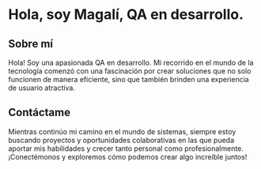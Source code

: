 # Hola, soy Magalí, QA en desarrollo.

## Sobre mí

Hola! Soy una apasionada QA en desarrollo. Mi recorrido en el mundo de la tecnología comenzó con una fascinación por crear soluciones que no solo funcionen de manera eficiente, sino que también brinden una experiencia de usuario atractiva.

## Contáctame

Mientras continúo mi camino en el mundo de sistemas, siempre estoy buscando proyectos y oportunidades colaborativas en las que pueda aportar mis habilidades y crecer tanto personal como profesionalmente. ¡Conectémonos y exploremos cómo podemos crear algo increíble juntos!